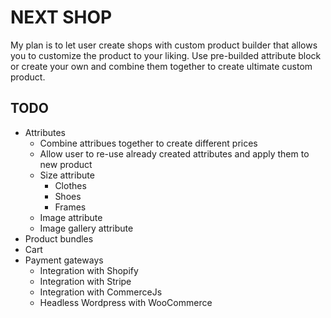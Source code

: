 # NEXT SHOP

My plan is to let user create shops with custom product builder that allows you to customize the product to your liking. Use pre-builded attribute block or create your own and combine them together to create ultimate custom product.

## TODO

- Attributes
  - Combine attribues together to create different prices
  - Allow user to re-use already created attributes and apply them to new product
  - Size attribute
    - Clothes
    - Shoes
    - Frames
  - Image attribute
  - Image gallery attribute
- Product bundles
- Cart
- Payment gateways
  - Integration with Shopify
  - Integration with Stripe
  - Integration with CommerceJs
  - Headless Wordpress with WooCommerce
